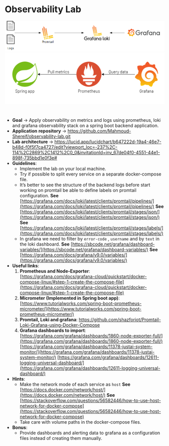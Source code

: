 # Observability Lab
![image info](./images/1.png)
![image info](./images/2.png)
#
- **Goal** → Apply observability on metrics and logs using prometheus, loki and grafana observability stack on a spring boot backend application.
- **Application** **repository** → https://github.com/Mahmoud-Shereif/observability-lab.git
- **Lab architecture** → https://lucid.app/lucidchart/b647222d-19a4-46e7-b48d-f0f5f7ca4727/edit?viewport_loc=-237%2C-114%2C2869%2C1412%2C0_0&invitationId=inv_67de04f0-4551-44e1-898f-735bbd1e0f3e#
- **Guidelines**:
  - Implement the lab on your local machine.
  - Try if possible to split every service on a separate docker-compose file.
  - It’s better to see the structure of the backend logs before start working on promtail be able to define labels on promtail configuration.
    **See** [https://grafana.com/docs/loki/latest/clients/promtail/pipelines/](https://grafana.com/docs/loki/latest/clients/promtail/pipelines/)
    **See** [https://grafana.com/docs/loki/latest/clients/promtail/stages/json/](https://grafana.com/docs/loki/latest/clients/promtail/stages/json/)
    **See** [https://grafana.com/docs/loki/latest/clients/promtail/stages/labels/](https://grafana.com/docs/loki/latest/clients/promtail/stages/labels/)
  - In grafana we need to filter by `error-code` , `username` and by `text` in the loki dashboard.
    **See** [https://sbcode.net/grafana/dashboard-variables/](https://sbcode.net/grafana/dashboard-variables/)
    **See** [https://grafana.com/docs/grafana/v9.0/variables/](https://grafana.com/docs/grafana/v9.0/variables/)
- **Useful links**:
  1. **Prometheus and Node-Exporter**:
     [https://grafana.com/docs/grafana-cloud/quickstart/docker-compose-linux/#step-1-create-the-compose-file](https://grafana.com/docs/grafana-cloud/quickstart/docker-compose-linux/#step-1-create-the-compose-file)
  2. **Micrometer (Implemented in Spring boot app)**:
     [https://www.tutorialworks.com/spring-boot-prometheus-micrometer/](https://www.tutorialworks.com/spring-boot-prometheus-micrometer/)
  3. **Promtail, Loki and grafana**:
     https://github.com/shazforiot/Promtail-Loki-Grafana-using-Docker-Compose
  4. **Grafana dashboards to import**:
     [https://grafana.com/grafana/dashboards/1860-node-exporter-full/](https://grafana.com/grafana/dashboards/1860-node-exporter-full/)
     [https://grafana.com/grafana/dashboards/11378-justai-system-monitor/](https://grafana.com/grafana/dashboards/11378-justai-system-monitor/)
     [https://grafana.com/grafana/dashboards/12611-logging-universal-dashboard/](https://grafana.com/grafana/dashboards/12611-logging-universal-dashboard/)
- **Hints**:
  - Make the network mode of each service as `host`
    **See** [https://docs.docker.com/network/host/](https://docs.docker.com/network/host/)
    **See** [https://stackoverflow.com/questions/56582446/how-to-use-host-network-for-docker-compose](https://stackoverflow.com/questions/56582446/how-to-use-host-network-for-docker-compose)
  - Take care with volume paths in the docker-compose files.
- **Bonus**:
  - Provide dashboards and alerting data to grafana as a configuration files instead of creating them manually.
